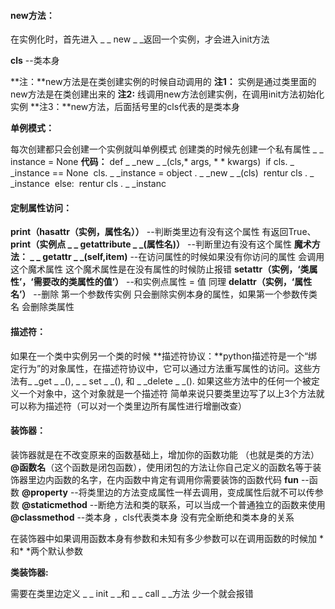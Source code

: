 #### new方法：

在实例化时，首先进入 _ _ new _ _返回一个实例，才会进入init方法

**cls** --类本身

**注：**new方法是在类创建实例的时候自动调用的
**注1：** 实例是通过类里面的new方法是在类创建出来的
**注2:** 线调用new方法创建实例，在调用init方法初始化实例
**注3：**new方法，后面括号里的cls代表的是类本身

**单例模式：**

每次创建都只会创建一个实例就叫单例模式
创建类的时候先创建一个私有属性 _ _ instance = None
**代码：**  def  _ _new _ _(cls,* args, * * kwargs)
​                     if cls. _ _instance == None
​                              cls. _ _instance = object . _ _new _ _(cls)
​                       rentur  cls . _ _instance
​              else:
​                           rentur cls . _ _instanc

#### 定制属性访问：

**print（hasattr（实例，属性名））** --判断类里边有没有这个属性 有返回True、
**print（实例点 _ _ getattribute _ _(属性名)）**  --判断里边有没有这个属性
**魔术方法： _ _ getattr _ _(self,item)**   --在访问属性的时候如果没有你访问的属性 会调用这个魔术属性 这个魔术属性是在没有属性的时候防止报错
 **setattr（实例，‘类属性’，‘需要改的类属性的值’）** --和实例点属性 = 值 同理 
**delattr（实例，‘属性名’）** --删除 第一个参数传实例 只会删除实例本身的属性，如果第一个参数传类名 会删除类属性

#### 描述符：

如果在一个类中实例另一个类的时候
**描述符协议：**python描述符是一个“绑定行为”的对象属性，在描述符协议中，它可以通过方法重写属性的访问。这些方法有_ _get _ _(), _ _ set _ _(), 和 _ _delete _ _(). 如果这些方法中的任何一个被定义一个对象中，这个对象就是一个描述符
简单来说只要类里边写了以上3个方法就可以称为描述符（可以对一个类里边所有属性进行增删改查）

#### 装饰器：

装饰器就是在不改变原来的函数基础上，增加你的函数功能 （也就是类的方法）
**@函数名**（这个函数是闭包函数），使用闭包的方法让你自己定义的函数名等于装饰器里边内函数的名字，在内函数中肯定有调用你需要装饰的函数代码
**fun** --函数
**@property**  --将类里边的方法变成属性一样去调用，变成属性后就不可以传参数
**@staticmethod** --断绝方法和类的联系，可以当成一个普通独立的函数来使用
**@classmethod** --类本身 ，cls代表类本身 没有完全断绝和类本身的关系

在装饰器中如果调用函数本身有参数和未知有多少参数可以在调用函数的时候加 * 和* *两个默认参数

**类装饰器:**

需要在类里边定义 _ _ init _ _和 _ _ call _ _方法  少一个就会报错
